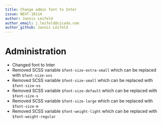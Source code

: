 ```yaml
---
title: Change admin font to Inter
issue: NEXT-18114
author: Jannis Leifeld
author_email: j.leifeld@cicada.com
author_github: Jannis Leifeld
---
```

# Administration
* Changed font to Inter
* Removed SCSS variable `$font-size-extra-small` which can be replaced with `$font-size-xxs`
* Removed SCSS variable `$font-size-small` which can be replaced with `$font-size-xs`
* Removed SCSS variable `$font-size-default` which can be replaced with `$font-size-s`
* Removed SCSS variable `$font-size-large` which can be replaced with `$font-size-m`
* Removed SCSS variable `$font-weight-light` which can be replaced with `$font-weight-regular`

